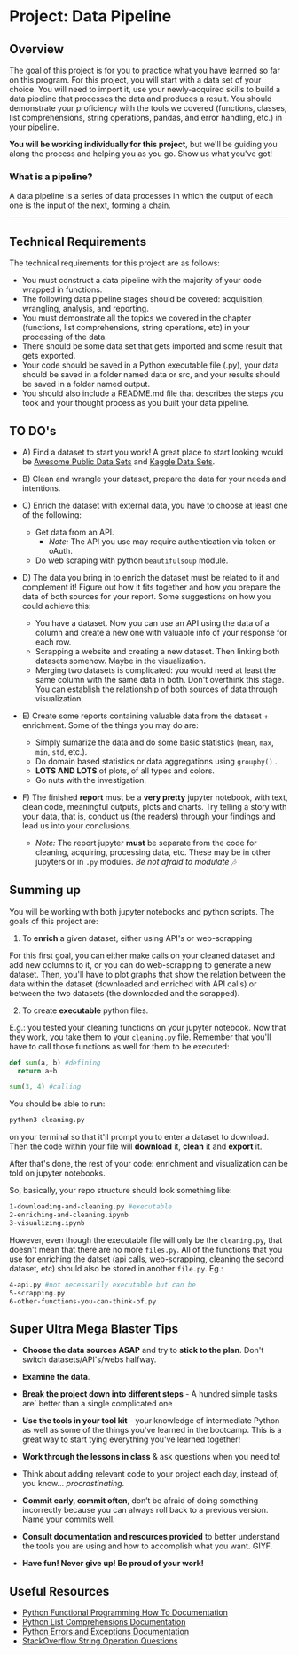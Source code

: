 
# Project: Data Pipeline

## Overview

The goal of this project is for you to practice what you have learned so far on this program. For this project, you will start with a data set of your choice. You will need to import it, use your newly-acquired skills to build a data pipeline that processes the data and produces a result. You should demonstrate your proficiency with the tools we covered (functions, classes, list comprehensions, string operations, pandas, and error handling, etc.) in your pipeline.

**You will be working individually for this project**, but we'll be guiding you along the process and helping you as you go. Show us what you've got!

### What is a pipeline?
A data pipeline is a series of data processes in which the output of each one is the input of the next, forming a chain. 

---

## Technical Requirements

The technical requirements for this project are as follows:

* You must construct a data pipeline with the majority of your code wrapped in functions.
* The following data pipeline stages should be covered: acquisition, wrangling, analysis, and reporting.
* You must demonstrate all the topics we covered in the chapter (functions, list comprehensions, string operations, etc) in your processing of the data.
* There should be some data set that gets imported and some result that gets exported.
* Your code should be saved in a Python executable file (.py), your data should be saved in a folder named data or src, and your results should be saved in a folder named output.
* You should also include a README.md file that describes the steps you took and your thought process as you built your data pipeline.

## TO DO's

- A) Find a dataset to start you work! A great place to start looking would be [Awesome Public Data Sets](https://github.com/awesomedata/awesome-public-datasets) and [Kaggle Data Sets](https://www.kaggle.com/datasets).
  
- B) Clean and wrangle your dataset, prepare the data for your needs and intentions.

- C) Enrich the dataset with external data, you have to choose at least one of the following:
  - Get data from an API.
    - _Note:_ The API you use may require authentication via token or oAuth.
  - Do web scraping with python `beautifulsoup` module.
  
- D) The data you bring in to enrich the dataset must be related to it and complement it! Figure out how it fits together and how you prepare the data of both sources for your report. Some suggestions on how you could achieve this:
  - You have a dataset. Now you can use an API using the data of a column and create a new one with valuable info of your response for each row.
  - Scrapping a website and creating a new dataset. Then linking both datasets somehow. Maybe in the visualization.
  - Merging two datasets is complicated: you would need at least the same column with the same data in both. Don't overthink this stage. You can establish the relationship of both sources of data through visualization. 
  
- E) Create some reports containing valuable data from the dataset + enrichment. Some of the things you may do are:
  - Simply sumarize the data and do some basic statistics \(`mean`, `max`, `min`, `std`, etc.).
  - Do domain based statistics or data aggregations using `groupby()` .
  - **LOTS AND LOTS** of plots, of all types and colors.
  - Go nuts with the investigation. 

- F) The finished **report** must be a **very pretty** jupyter notebook, with text, clean code, meaningful outputs, plots and charts. Try telling a story with your data, that is, conduct us (the readers) through your findings and lead us into your conclusions.
  - _Note:_ The report jupyter **must** be separate from the code for cleaning, acquiring, processing data, etc. These may be in other jupyters or in `.py` modules. _Be not afraid to modulate 🎶_

## Summing up

You will be working with both jupyter notebooks and python scripts. The goals of this project are:

1. To **enrich** a given dataset, either using API's or web-scrapping

For this first goal, you can either make calls on your cleaned dataset and add new columns to it, or you can do web-scrapping to generate a new dataset. Then, you'll have to plot graphs that show the relation between the data within the dataset (downloaded and enriched with API calls) or between the two datasets (the downloaded and the scrapped).

2. To create **executable** python files. 

E.g.: you tested your cleaning functions on your jupyter notebook. Now that they work, you take them to your `cleaning.py` file. Remember that you'll have to call those functions as well for them to be executed:

```python
def sum(a, b) #defining
  return a+b

sum(3, 4) #calling
```

You should be able to run:

```bash
python3 cleaning.py
```
on your terminal so that it'll prompt you to enter a dataset to download. Then the code within your file will **download** it, **clean** it and **export** it.

After that's done, the rest of your code: enrichment and visualization can be told on jupyter notebooks.

So, basically, your repo structure should look something like:

```bash
1-downloading-and-cleaning.py #executable
2-enriching-and-cleaning.ipynb
3-visualizing.ipynb
```
However, even though the executable file will only be the `cleaning.py`, that doesn't mean that there are no more `files.py`. All of the functions that you use for enriching the datset (api calls, web-scrapping, cleaning the second dataset, etc) should also be stored in another `file.py`. Eg.:

```bash
4-api.py #not necessarily executable but can be
5-scrapping.py
6-other-functions-you-can-think-of.py
```

## Super Ultra Mega Blaster Tips

* **Choose the data sources ASAP** and try to **stick to the plan**. Don't switch datasets/API's/webs halfway. 

* **Examine the data**.

* **Break the project down into different steps** - A hundred simple tasks are` better than a single complicated one

* **Use the tools in your tool kit** - your knowledge of intermediate Python as well as some of the things you've learned in the bootcamp. This is a great way to start tying everything you've learned together!

* **Work through the lessons in class** & ask questions when you need to! 

* Think about adding relevant code to your project each day, instead of, you know... _procrastinating_.

* **Commit early, commit often**, don’t be afraid of doing something incorrectly because you can always roll back to a previous version. Name your commits well.

* **Consult documentation and resources provided** to better understand the tools you are using and how to accomplish what you want. GIYF.

* **Have fun! Never give up! Be proud of your work!**

## Useful Resources

* [Python Functional Programming How To Documentation](https://docs.python.org/3.7/howto/functional.html)
* [Python List Comprehensions Documentation](https://docs.python.org/3/tutorial/datastructures.html#list-comprehensions)
* [Python Errors and Exceptions Documentation](https://docs.python.org/3/tutorial/errors.html)
* [StackOverflow String Operation Questions](https://stackoverflow.com/questions/tagged/string+python)
